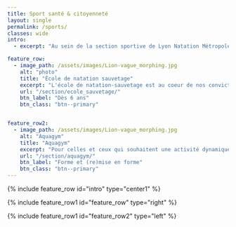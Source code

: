 ```yaml
---
title: Sport santé & citoyenneté
layout: single
permalink: /sports/
classes: wide
intro:
  - excerpt: "Au sein de la section sportive de Lyon Natation Métropole, vous trouverez les activités sportives dédiées au sport citoyen et au sport santé."

feature_row:
  - image_path: /assets/images/Lion-vague_morphing.jpg
    alt: "photo"
    title: "École de natation sauvetage"
    excerpt: "L'école de natation-sauvetage est au coeur de nos convictions et le coeur de notre activité. "
    url: "/section/ecole_sauvetage/"
    btn_label: "Dès 6 ans"
    btn_class: "btn--primary"


feature_row2:
  - image_path: /assets/images/Lion-vague_morphing.jpg
    alt: "Aquagym"
    title: "Aquagym"
    excerpt: "Pour celles et ceux qui souhaitent une activité dynamique. Peut-être pendant que les enfants sont en cours de natation-sauvetage..."
    url: "/section/aquagym/"
    btn_label: "Forme et (re)mise en forme"
    btn_class: "btn--primary" 
---
```

{% include feature_row id="intro" type="center1" %}

{% include feature_row1 id="feature_row" type="right" %}


{% include feature_row1 id="feature_row2" type="left" %}